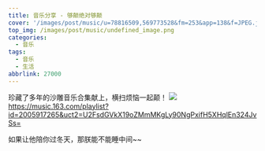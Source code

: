 ```yaml
---
title: 音乐分享 - 够颠绝对够颠
cover: '/images/post/music/u=78816509,569773528&fm=253&app=138&f=JPEG.jpg'
top_img: /images/post/music/undefined_image.png
categories:
  - 音乐
tags:
  - 音乐
  - 生活
abbrlink: 27000
---
```


珍藏了多年的沙雕音乐合集献上，横扫烦恼一起颠！
![](https://tvax3.sinaimg.cn/large/005FcNj6ly1huwl5sjqs4j30jo08hwi2.jpg)
https://music.163.com/playlist?id=2005917265&uct2=U2FsdGVkX19oZMmMKgLy90NgPxifH5XHqlEn324JvSs=


如果让他陪你过冬天，那朕能不能睡中间~~


